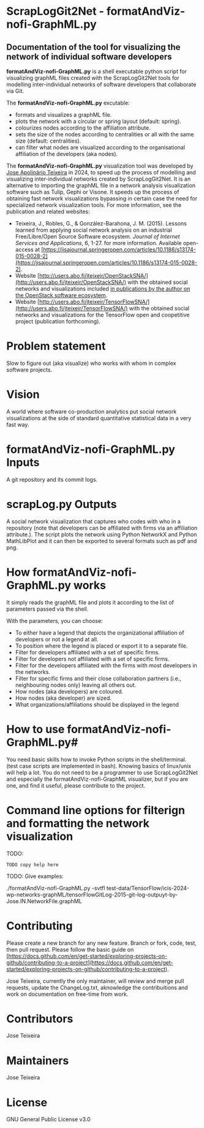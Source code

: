 # ScrapLogGit2Net - formatAndViz-nofi-GraphML.py

## Documentation of the tool for visualizing the network of individual software developers 

**formatAndViz-nofi-GraphML.py** is a shell executable python script for visualizing graphML files created with the ScrapLogGit2Net tools for modelling inter-individual networks of software developers that collaborate via Git.

The **formatAndViz-nofi-GraphML.py** excutable:  
- formats and visualizes a graphML file.
- plots the network with a circular or spring layout (default: spring). 
- colourizes nodes according to the affiliation attribute. 
- sets the size of the nodes according to centralities or all with the same size (default: centralities). 
- can filter what nodes are visualized according to the organisational affiliation of the developers (aka nodes). 


The **formatAndViz-nofi-GraphML.py** visualization tool was developed by [Jose Apolinário Teixeira](http://users.abo.fi/jteixeir/) in 2024, to speed up the process of modelling and visualizing inter-individual networks created by ScrapLogGit2Net. It is an alternative to importing the graphML file in a network analysis visualization software such as Tulip, Gephi or Visone. It speeds up the process of obtaining fast network visualizations bypassing in certain case the need for specialized network visualization tools. 
For more information, see the publication and related websites: 

- Teixeira, J., Robles, G., & González-Barahona, J. M. (2015). Lessons learned from applying social network analysis on an industrial Free/Libre/Open Source Software ecosystem. *Journal of Internet Services and Applications*, 6, 1-27. for more information. Available open-access at  [https://jisajournal.springeropen.com/articles/10.1186/s13174-015-0028-2](https://jisajournal.springeropen.com/articles/10.1186/s13174-015-0028-2).
- Website [http://users.abo.fi/jteixeir/OpenStackSNA/](http://users.abo.fi/jteixeir/OpenStackSNA/) with the obtained social networks and visualizations included [in publications by the author on the OpenStack software ecosystem](http://users.abo.fi/jteixeir/#pub).
- Website [http://users.abo.fi/jteixeir/TensorFlowSNA/](http://users.abo.fi/jteixeir/TensorFlowSNA/) with the obtained social networks and visualizations for the TensorFlow open and coopetitive project (publication forthcoming). 


# Problem statement # 
Slow to figure out (aka visualize) who works with whom in complex software projects. 

# Vision
A world where software co-production analytics put social network visualizations at the side of standard quantitative statistical data in a very fast way. 


# **formatAndViz-nofi-GraphML.py** Inputs #

A git repository and its commit logs.

# **scrapLog.py** Outputs #
A social network visualization that captures who codes with who in a repository (note that developers can be affiliated with firms via an affiliation attribute.). The script plots the network using Python NetworkX and Python MathLibPlot and it can then be exported to several formats such as pdf and png. 

# How  **formatAndViz-nofi-GraphML.py** works #

It simply reads the graphML file and plots it according to the list of parameters passed via the shell. 

With the parameters, you can choose: 
- To either have a legend that depicts the organizational affiliation of developers or not a legend at all.
- To position where the legend is placed or export it to a separate file. 
- Filter for developers affiliated with a set of specific firms.
- Filter for developers not affiliated with a set of specific firms.
- Filter for the developers affiliated with the firms with most developers in the networks. 
- Filter for specific firms and their close collaboration partners (i.e., neighbouring nodes only) leaving all others out. 
- How nodes (aka developers) are coloured.
- How nodes (aka developer)  are sized.
- What organizations/affiliations should be displayed in the legend 
  
# How to use  **formatAndViz-nofi-GraphML.py**#

You need basic skills how to invoke Python scripts in the shell/terminal.  
 (test case scripts are implemented in bash).  Knowing basics of linux/unix will help a lot.  You do not need to be a programmer to use ScrapLogGit2Net and especially the formatAndViz-nofi-GraphML visualizer, but if you are one, and find it useful, please contribute to the project. 


# Command line options for filterign and formatting the network visualization 

TODO: 

```
TODO copy help here 

```

TODO:
Give examples:

./formatAndViz-nofi-GraphML.py  -svtfl test-data/TensorFlow/icis-2024-wp-networks-graphML/tensorFlowGitLog-2015-git-log-outpuyt-by-Jose.IN.NetworkFile.graphML 


# Contributing 
Please create a new branch for any new feature. Branch or fork, code, test, then pull request. Please follow the basic guide on [https://docs.github.com/en/get-started/exploring-projects-on-github/contributing-to-a-project](https://docs.github.com/en/get-started/exploring-projects-on-github/contributing-to-a-project). 

Jose Teixeira, currently the only maintainer,  will review and merge pull requests, update the ChangeLog.txt, aknowledge the contribuitions and work on documentation on free-time from work. 

# Contributors 
Jose Teixeira

# Maintainers  
Jose Teixeira

# License 
GNU General Public License v3.0
